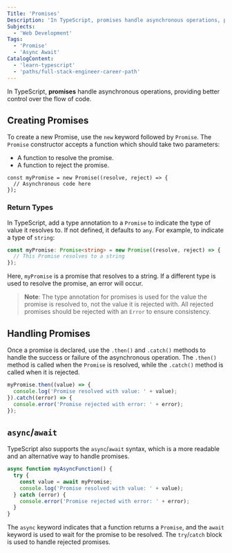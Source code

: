 ```yaml
---
Title: 'Promises'
Description: 'In TypeScript, promises handle asynchronous operations, providing better control over the flow of code.'
Subjects:
  - 'Web Development'
Tags:
  - 'Promise'
  - 'Async Await'
CatalogContent:
  - 'learn-typescript'
  - 'paths/full-stack-engineer-career-path'
---
```


In TypeScript, **promises** handle asynchronous operations, providing better control over the flow of code.

## Creating Promises

To create a new Promise, use the `new` keyword followed by `Promise`. The `Promise` constructor accepts a function which should take two parameters:

- A function to resolve the promise.
- A function to reject the promise.

```pseudo
const myPromise = new Promise((resolve, reject) => {
  // Asynchronous code here
});
```

### Return Types

In TypeScript, add a type annotation to a `Promise` to indicate the type of value it resolves to. If not defined, it defaults to `any`. For example, to indicate a type of `string`:

```ts
const myPromise: Promise<string> = new Promise((resolve, reject) => {
  // This Promise resolves to a string
});
```

Here, `myPromise` is a promise that resolves to a string. If a different type is used to resolve the promise, an error will occur.

> **Note**: The type annotation for promises is used for the value the promise is resolved to, not the value it is rejected with. All rejected promises should be rejected with an `Error` to ensure consistency.

## Handling Promises

Once a promise is declared, use the `.then()` and `.catch()` methods to handle the success or failure of the asynchronous operation. The `.then()` method is called when the `Promise` is resolved, while the `.catch()` method is called when it is rejected.

```ts
myPromise.then((value) => {
  console.log('Promise resolved with value: ' + value);
}).catch((error) => {
  console.error('Promise rejected with error: ' + error);
});
```

## `async`/`await`

TypeScript also supports the `async`/`await` syntax, which is a more readable and an alternative way to handle promises.

```ts
async function myAsyncFunction() {
  try {
    const value = await myPromise;
    console.log('Promise resolved with value: ' + value);
  } catch (error) {
    console.error('Promise rejected with error: ' + error);
  }
}
```

The `async` keyword indicates that a function returns a `Promise`, and the `await` keyword is used to wait for the promise to be resolved. The `try`/`catch` block is used to handle rejected promises.
